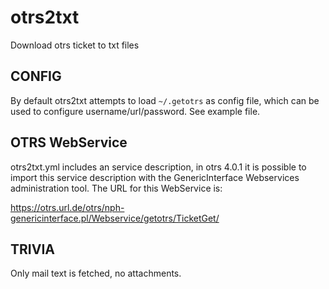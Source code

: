 otrs2txt
=======

Download otrs ticket to txt files

CONFIG
------------

By default otrs2txt attempts to load `~/.getotrs` as config file, which can be
used to configure username/url/password. See example file.

OTRS WebService
------------

otrs2txt.yml includes an service description, in otrs 4.0.1 it is possible to import this service description
with the GenericInterface Webservices administration tool. The URL for this WebService is:

 https://otrs.url.de/otrs/nph-genericinterface.pl/Webservice/getotrs/TicketGet/

TRIVIA
------------

Only mail text is fetched, no attachments.
